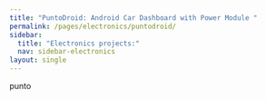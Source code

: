 ```yaml
---
title: "PuntoDroid: Android Car Dashboard with Power Module "
permalink: /pages/electronics/puntodroid/
sidebar:
  title: "Electronics projects:"
  nav: sidebar-electronics
layout: single
---
```


punto